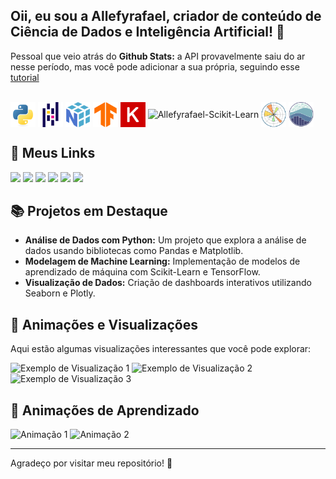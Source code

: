 ## Oii, eu sou a Allefyrafael, criador de conteúdo de Ciência de Dados e Inteligência Artificial! 🎉

Pessoal que veio atrás do **Github Stats:** a API provavelmente saiu do ar nesse período, mas você pode adicionar a sua própria, seguindo esse [tutorial](https://github.com/anuraghazra/github-readme-stats/blob/master/readme.md#deploy-on-your-own-vercel-instance)

<div style="display: inline_block"><br>
  <img align="center" alt="Allefyrafael-Python" height="40" width="40" src="https://raw.githubusercontent.com/devicons/devicon/master/icons/python/python-original.svg">
  <img align="center" alt="Allefyrafael-Pandas" height="40" width="40" src="https://raw.githubusercontent.com/devicons/devicon/master/icons/pandas/pandas-original.svg">
  <img align="center" alt="Allefyrafael-Numpy" height="40" width="40" src="https://raw.githubusercontent.com/devicons/devicon/master/icons/numpy/numpy-original.svg">
  <img align="center" alt="Allefyrafael-TensorFlow" height="40" width="40" src="https://raw.githubusercontent.com/devicons/devicon/master/icons/tensorflow/tensorflow-original.svg">
  <img align="center" alt="Allefyrafael-Keras" height="40" width="40" src="https://raw.githubusercontent.com/devicons/devicon/master/icons/keras/keras-original.svg">
  <img align="center" alt="Allefyrafael-Scikit-Learn" height="40" width="40" src="https://raw.githubusercontent.com/devicons/devicon/master/icons/scikit-learn/scikit-learn-original.svg">
  <img align="center" alt="Allefyrafael-Matplotlib" height="40" width="40" src="https://raw.githubusercontent.com/devicons/devicon/master/icons/matplotlib/matplotlib-original.svg">
  <img align="center" alt="Allefyrafael-Seaborn" height="40" width="40" src="https://raw.githubusercontent.com/devicons/devicon/master/icons/seaborn/seaborn-original.svg">
</div>

## 🌟 Meus Links

<div> 
  <a href="https://www.youtube.com/channel/UC_-uuuZbY0AAt9CViNzvc-Q" target="_blank"><img src="https://img.shields.io/badge/YouTube-FF0000?style=for-the-badge&logo=youtube&logoColor=white" target="_blank"></a>
  <a href="https://instagram.com/rafaballerini" target="_blank"><img src="https://img.shields.io/badge/-Instagram-%23E4405F?style=for-the-badge&logo=instagram&logoColor=white" target="_blank"></a>
  <a href="https://www.twitch.tv/rafaballerinii" target="_blank"><img src="https://img.shields.io/badge/Twitch-9146FF?style=for-the-badge&logo=twitch&logoColor=white" target="_blank"></a>
  <a href="https://discord.gg/wagxzStdcR" target="_blank"><img src="https://img.shields.io/badge/Discord-7289DA?style=for-the-badge&logo=discord&logoColor=white" target="_blank"></a>
  <a href="mailto:contatorafaballerini@gmail.com"><img src="https://img.shields.io/badge/-Gmail-%23333?style=for-the-badge&logo=gmail&logoColor=white" target="_blank"></a>
  <a href="https://www.linkedin.com/in/rafaella-ballerini-45875016a" target="_blank"><img src="https://img.shields.io/badge/-LinkedIn-%230077B5?style=for-the-badge&logo=linkedin&logoColor=white" target="_blank"></a>
</div>

## 📚 Projetos em Destaque

- **Análise de Dados com Python:** Um projeto que explora a análise de dados usando bibliotecas como Pandas e Matplotlib.
- **Modelagem de Machine Learning:** Implementação de modelos de aprendizado de máquina com Scikit-Learn e TensorFlow.
- **Visualização de Dados:** Criação de dashboards interativos utilizando Seaborn e Plotly.

## 🎨 Animações e Visualizações

Aqui estão algumas visualizações interessantes que você pode explorar:

![Exemplo de Visualização 1](https://via.placeholder.com/600x300?text=Exemplo+de+Visualização+1) <!-- Substitua pelo link da sua imagem -->
![Exemplo de Visualização 2](https://via.placeholder.com/600x300?text=Exemplo+de+Visualização+2) <!-- Substitua pelo link da sua imagem -->
![Exemplo de Visualização 3](https://via.placeholder.com/600x300?text=Exemplo+de+Visualização+3) <!-- Substitua pelo link da sua imagem -->

## 🎥 Animações de Aprendizado

![Animação 1](https://media.giphy.com/media/3o7aD5f2NeFzK6x0zG/giphy.gif) <!-- Substitua pelo link da sua animação -->
![Animação 2](https://media.giphy.com/media/5GoVLqeAOo6PK8Qv9i/giphy.gif) <!-- Substitua pelo link da sua animação -->

---

Agradeço por visitar meu repositório! 🌟

